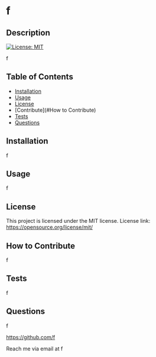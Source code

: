  # f

## Description

[![License: MIT](https://img.shields.io/badge/License-MIT-yellow.svg)](https://opensource.org/licenses/MIT)

f

## Table of Contents

- [Installation](#installation)
- [Usage](#usage)
- [License](#license)
- [Contribute](#How to Contribute)
- [Tests](#Tests)
- [Questions](#Questions)

## Installation

f

## Usage

f

## License

This project is licensed under the MIT license.  License link: https://opensource.org/license/mit/

## How to Contribute

f

## Tests

f

## Questions

f

https://github.com/f

Reach me via email at f

